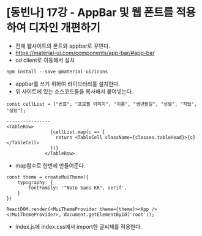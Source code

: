 # [동빈나] 17강 - AppBar 및 웹 폰트를 적용하여 디자인 개편하기

- 전체 웹사이트의 폰트와 appbar로 꾸민다.
- https://material-ui.com/components/app-bar/#app-bar
- cd client로 이동해서 설치

```
npm install --save @material-ui/icons
```

- appbar를 쓰기 위하여 라이브러리를 설치한다.
- 위 사이트에 있는 소스코드들을 복사해서 붙여넣는다.

```react
const cellList = ["번호", "프로필 이미지", "이름", "생년월일", "성별", "직업", "설정"];

----------------
<TableRow>
                {cellList.map(c => {
                  return <TableCell className={classes.tableHead}>{c}</TableCell>
                })}
              </TableRow>
```

- map함수로 한번에 만들어준다.

```react
const theme = createMuiTheme({
    typography: {
        fontFamily: '"Noto Sans KR", serif',
    }
})

ReactDOM.render(<MuiThemeProvider theme={theme}><App /></MuiThemeProvider>, document.getElementById('root'));
```

- index.js에 index.css에서 import한 글씨체를 적용한다.